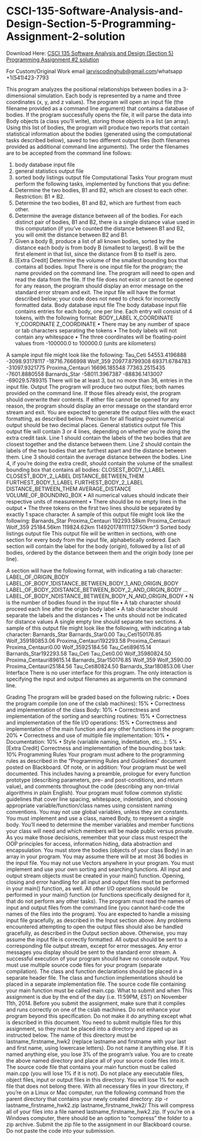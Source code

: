 # CSCI-135-Software-Analysis-and-Design-Section-5-Programming-Assignment-2-solution

Download Here: [CSCI 135 Software Analysis and Design (Section 5) Programming Assignment #2 solution](https://jarviscodinghub.com/assignment/csci-135-programming-assignment-2-solution/)

For Custom/Original Work email jarviscodinghub@gmail.com/whatsapp +1(541)423-7793

This program analyzes the positional relationships between bodies in a 3-dimensional simulation. Each body is
represented by a name and three coordinates (x, y, and z values). The program will open an input file (the filename
provided as a command line argument) that contains a database of bodies. If the program successfully opens the
file, it will parse the data into Body objects (a class you’ll write), storing those objects in a list (an array). Using this
list of bodies, the program will produce two reports that contain statistical information about the bodies (generated
using the computational tasks described below), saved to two different output files (both filenames provided as
additional command line arguments). The order the filenames are to be accepted from the command line follows:
1. body database input file
2. general statistics output file
3. sorted body listings output file
Computational Tasks
Your program must perform the following tasks, implemented by functions that you define:
1. Determine the two bodies, B1 and B2, which are closest to each other. Restriction: B1 ≠ B2.
2. Determine the two bodies, B1 and B2, which are furthest from each other.
3. Determine the average distance between all of the bodies. For each distinct pair of bodies, B1 and B2,
there is a single distance value used in this computation (if you’ve counted the distance between B1 and
B2, you will omit the distance between B2 and B1.
4. Given a body B, produce a list of all known bodies, sorted by the distance each body is from body B
(smallest to largest). B will be the first element in that list, since the distance from B to itself is zero.
5. [Extra Credit] Determine the volume of the smallest bounding box that contains all bodies.
Input
There is one input file for the program; the name provided on the command line. The program will need to open
and read the data from the file. If the file does not exist or cannot be opened for any reason, the program should
display an error message on the standard error stream and exit. The input file will have the format described
below; your code does not need to check for incorrectly formatted data.
Body database input file
The body database input file contains entries for each body, one per line. Each entry will consist of 4 tokens, with
the following format:
BODY_LABEL X_COORDINATE Y_COORDINATE Z_COORDINATE
• There may be any number of space or tab characters separating the tokens
• The body labels will not contain any whitespace
• The three coordinates will be floating-point values from -100000.0 to 100000.0 (units are kilometers)

A sample input file might look like the following:
Tau_Ceti 54553.4196888 -3098.93178117 -18716.7666998
Wolf_359 20977.8799308 69371.6784783 -31097.9321775
Proxima_Centauri 16696.185548 77363.2515435 -7601.8880558
Barnards_Star -58011.3967387 -88836.1413007 -69029.5789315
There will be at least 3, but no more than 36, entries in the input file.
Output
The program will produce two output files; both names provided on the command line. If those files already exist,
the program should overwrite their contents. If either file cannot be opened for any reason, the program should
display an error message on the standard error stream and exit. You are expected to generate the output files
with the exact formatting, as described below. Precision for all floating-point numerical output should be two
decimal places.
General statistics output file
This output file will contain 3 or 4 lines, depending on whether you’re doing the extra credit task. Line 1 should
contain the labels of the two bodies that are closest together and the distance between them. Line 2 should
contain the labels of the two bodies that are furthest apart and the distance between them. Line 3 should contain
the average distance between the bodies. Line 4, if you’re doing the extra credit, should contain the volume of the
smallest bounding box that contains all bodies:
CLOSEST_BODY_1_LABEL CLOSEST_BODY_2_LABEL DISTANCE_BETWEEN_THEM
FURTHEST_BODY_1_LABEL FURTHEST_BODY_2_LABEL DISTANCE_BETWEEN_THEM
AVERAGE_DISTANCE
VOLUME_OF_BOUNDING_BOX
• All numerical values should indicate their respective units of measurement
• There should be no empty lines in the output
• The three tokens on the first two lines should be separated by exactly 1 space character.
A sample of this output file might look like the following:
Barnards_Star Proxima_Centauri 192293.58km
Proxima_Centauri Wolf_359 25184.56km
119824.62km
1149201781111127.50km^3
Sorted body listings output file
This output file will be written in sections, with one section for every body from the input file, alphabetically ordered.
Each section will contain the label for the body (origin), followed by a list of all bodies, ordered by the distance
between them and the origin body (one per line).

A section will have the following format, with indicating a tab character:
LABEL_OF_ORIGIN_BODY
LABEL_OF_BODY_1DISTANCE_BETWEEN_BODY_1_AND_ORIGIN_BODY
LABEL_OF_BODY_2DISTANCE_BETWEEN_BODY_2_AND_ORIGIN_BODY
…
LABEL_OF_BODY_NDISTANCE_BETWEEN_BODY_N_AND_ORIGIN_BODY
• N is the number of bodies found in the input file
• A tab character should proceed each line after the origin body label
• A tab character should separate the labels and the distances
• The units should not be indicated for distance values
A single empty line should separate two sections.
A sample of this output file might look like the following, with indicating a tab character:
Barnards_Star
Barnards_Star0.00
Tau_Ceti150176.85
Wolf_359180853.06
Proxima_Centauri192293.58
Proxima_Centauri
Proxima_Centauri0.00
Wolf_35925184.56
Tau_Ceti89615.14
Barnards_Star192293.58
Tau_Ceti
Tau_Ceti0.00
Wolf_35980824.50
Proxima_Centauri89615.14
Barnards_Star150176.85
Wolf_359
Wolf_3590.00
Proxima_Centauri25184.56
Tau_Ceti80824.50
Barnards_Star180853.06
User Interface
There is no user interface for this program. The only interaction is specifying the input and output filenames as
arguments on the command line.

Grading
The program will be graded based on the following rubric:
• Does the program compile (on one of the cslab machines): 15%
• Correctness and implementation of the class Body: 10%
• Correctness and implementation of the sorting and searching routines: 15%
• Correctness and implementation of the file I/O operations: 15%
• Correctness and implementation of the main function and any other functions in the program: 20%
• Correctness and use of multiple file implementation: 10%
• Documentation: 10%
• Style (variable naming, indentation, etc…): 5%
• [Extra Credit] Correctness and implementation of the bounding box task: 10%
Programming Rules
Your program must adhere to the programming rules as described in the “Programming Rules and Guidelines”
document posted on Blackboard. Of note, or in addition:
Your program must be well documented. This includes having a preamble, prologue for every function prototype
(describing parameters, pre- and post-conditions, and return value), and comments throughout the code
(describing any non-trivial algorithms in plain English).
Your program must follow common stylistic guidelines that cover line spacing, whitespace, indentation, and
choosing appropriate variable/function/class names using consistent naming conventions. You may not use
global variables, unless they are constants.
You must implement and use a class, named Body, to represent a single body. You’ll need to determine the
member variables and member functions your class will need and which members will be made public versus
private. As you make those decisions, remember that your class must respect the OOP principles for access,
information hiding, data abstraction and encapsulation.
You must store the bodies (objects of your class Body) in an array in your program. You may assume there will be
at most 36 bodies in the input file. You may not use Vectors anywhere in your program.
You must implement and use your own sorting and searching functions.
All input and output stream objects must be created in your main() function. Opening, closing and error handling
for all input and output files must be performed in your main() function, as well. All other I/O operations should be
performed in your main() function (or functions specifically designed for it, that do not perform any other tasks).
The program must read the names of input and output files from the command line (you cannot hard-code the
names of the files into the program). You are expected to handle a missing input file gracefully, as described in the
Input section above. Any problems encountered attempting to open the output files should also be handled
gracefully, as described in the Output section above. Otherwise, you may assume the input file is correctly
formatted.
All output should be sent to a corresponding file output stream, except for error messages. Any error messages
you display should be sent to the standard error stream. A successful execution of your program should have no
console output.
You must use multiple source code files for your program (separate compilation). The class and function
declarations should be placed in a separate header file. The class and function implementations should be placed
in a separate implementation file. The source code file containing your main function must be called main.cpp.
What to submit and when
This assignment is due by the end of the day (i.e. 11:59PM, EST) on November 11th, 2014.
Before you submit the assignment, make sure that it compiles and runs correctly on one of the cslab machines.
Do not enhance your program beyond this specification. Do not make it do anything except what is described in
this document.
You need to submit multiple files for this assignment, so they must be placed into a directory and zipped up as
instructed below. The name of this directory must be lastname_firstname_hwk2 (replace lastname and
firstname with your last and first name, using lowercase letters). Do not name it anything else. If it is named
anything else, you lose 3% of the program’s value.
You are to create the above named directory and place all of your source code files into it. The source code file
that contains your main function must be called main.cpp (you will lose 1% if it is not). Do not place any
executable files, object files, input or output files in this directory. You will lose 1% for each file that does not
belong there. With all necessary files in your directory, if you’re on a Linux or Mac computer, run the following
command from the parent directory that contains your newly created directory:
zip -r lastname_firstname_hwk2.zip lastname_firstname_hwk2/
This will compress all of your files into a file named lastname_firstname_hwk2.zip. If you’re on a Windows
computer, there should be an option to “compress” the folder to a zip archive.
Submit the zip file to the assignment in our Blackboard course. Do not paste the code into your submission.

